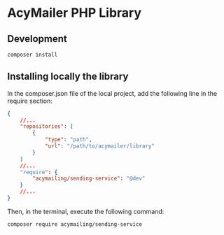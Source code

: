 # AcyMailer PHP Library

## Development

```bash
composer install
```

## Installing locally the library

In the composer.json file of the local project, add the following line in the require section:

```json
{
    //...
    "repositories": [
        {
            "type": "path",
            "url": "/path/to/acymailer/library"
        }
    ]
    //...
    "require": {
        "acymailing/sending-service": "@dev"
    }
    //...
}
```

Then, in the terminal, execute the following command:

```bash
composer require acymailing/sending-service
```
